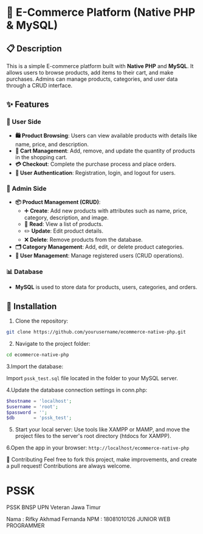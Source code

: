 # 🛒 E-Commerce Platform (Native PHP & MySQL)

## 📋 Description

This is a simple E-commerce platform built with **Native PHP** and **MySQL**. It allows users to browse products, add items to their cart, and make purchases. Admins can manage products, categories, and user data through a CRUD interface.

## ✨ Features

### 👤 User Side
- **🛍️ Product Browsing**: Users can view available products with details like name, price, and description.
- **🛒 Cart Management**: Add, remove, and update the quantity of products in the shopping cart.
- **💳 Checkout**: Complete the purchase process and place orders.
- **🔐 User Authentication**: Registration, login, and logout for users.

### 🔧 Admin Side
- **📦 Product Management (CRUD)**:
  - ➕ **Create**: Add new products with attributes such as name, price, category, description, and image.
  - 📖 **Read**: View a list of products.
  - ✏️ **Update**: Edit product details.
  - ❌ **Delete**: Remove products from the database.
- **🗂️ Category Management**: Add, edit, or delete product categories.
- **👥 User Management**: Manage registered users (CRUD operations).
  
### 📊 Database
- **MySQL** is used to store data for products, users, categories, and orders.

## 🚀 Installation

1. Clone the repository:
```bash
git clone https://github.com/yourusername/ecommerce-native-php.git
```
   
2. Navigate to the project folder:
```bash
cd ecommerce-native-php
```

3.Import the database:

Import ```pssk_test.sql``` file located in the folder to your MySQL server.

4.Update the database connection settings in conn.php:

```php
$hostname = 'localhost';
$username = 'root';
$password = '';
$db       = 'pssk_test';
```

5. Start your local server:
Use tools like XAMPP or MAMP, and move the project files to the server's root directory (htdocs for XAMPP).

6.Open the app in your browser:
```http://localhost/ecommerce-native-php```

🤝 Contributing
Feel free to fork this project, make improvements, and create a pull request! Contributions are always welcome.

# PSSK
PSSK BNSP UPN Veteran Jawa Timur

Nama : Rifky Akhmad Fernanda
NPM  : 18081010126
JUNIOR WEB PROGRAMMER 
